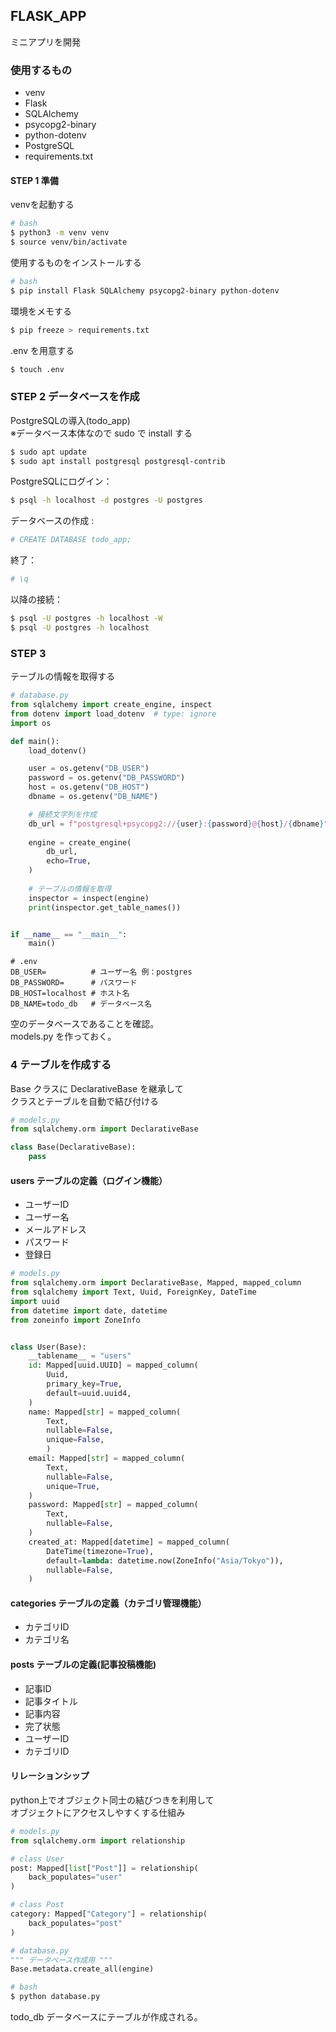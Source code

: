## FLASK_APP
ミニアプリを開発
### 使用するもの
- venv
- Flask
- SQLAlchemy
- psycopg2-binary
- python-dotenv
- PostgreSQL
- requirements.txt

#### STEP 1 準備
venvを起動する
```bash
# bash
$ python3 -m venv venv
$ source venv/bin/activate
```
使用するものをインストールする
```bash
# bash
$ pip install Flask SQLAlchemy psycopg2-binary python-dotenv
```
環境をメモする
```bash
$ pip freeze > requirements.txt
```
.env を用意する
```bash
$ touch .env
```

### STEP 2 データベースを作成
PostgreSQLの導入(todo_app) </br>
※データベース本体なので sudo で install する
```bash
$ sudo apt update
$ sudo apt install postgresql postgresql-contrib
```
PostgreSQLにログイン：
```bash
$ psql -h localhost -d postgres -U postgres
```
データベースの作成 :
```bash
# CREATE DATABASE todo_app;
```
終了：
```bash
# \q
```

以降の接続：
```bash
$ psql -U postgres -h localhost -W
$ psql -U postgres -h localhost
```

### STEP 3
テーブルの情報を取得する
```python
# database.py
from sqlalchemy import create_engine, inspect
from dotenv import load_dotenv  # type: ignore
import os

def main():
    load_dotenv()

    user = os.getenv("DB_USER")
    password = os.getenv("DB_PASSWORD")
    host = os.getenv("DB_HOST")
    dbname = os.getenv("DB_NAME")

    # 接続文字列を作成
    db_url = f"postgresql+psycopg2://{user}:{password}@{host}/{dbname}"
    
    engine = create_engine(
        db_url,
        echo=True,
    )
    
    # テーブルの情報を取得
    inspector = inspect(engine)
    print(inspector.get_table_names())


if __name__ == "__main__":
    main()

```
```t
# .env
DB_USER=          # ユーザー名 例：postgres
DB_PASSWORD=      # パスワード
DB_HOST=localhost # ホスト名
DB_NAME=todo_db   # データベース名
```
空のデータベースであることを確認。</br>
models.py を作っておく。

### 4 テーブルを作成する

Base クラスに DeclarativeBase を継承して</br>
クラスとテーブルを自動で結び付ける
```python
# models.py
from sqlalchemy.orm import DeclarativeBase

class Base(DeclarativeBase):
    pass
```
#### users テーブルの定義（ログイン機能）
- ユーザーID
- ユーザー名
- メールアドレス
- パスワード
- 登録日
```python
# models.py
from sqlalchemy.orm import DeclarativeBase, Mapped, mapped_column
from sqlalchemy import Text, Uuid, ForeignKey, DateTime
import uuid
from datetime import date, datetime
from zoneinfo import ZoneInfo


class User(Base):
    __tablename__ = "users"
    id: Mapped[uuid.UUID] = mapped_column(
        Uuid,
        primary_key=True,
        default=uuid.uuid4,
    )
    name: Mapped[str] = mapped_column(
        Text,
        nullable=False,
        unique=False,
        )
    email: Mapped[str] = mapped_column(
        Text,
        nullable=False,
        unique=True,
    )
    password: Mapped[str] = mapped_column(
        Text,
        nullable=False,
    )
    created_at: Mapped[datetime] = mapped_column(
        DateTime(timezone=True),
        default=lambda: datetime.now(ZoneInfo("Asia/Tokyo")),
        nullable=False,
    )
```
#### categories テーブルの定義（カテゴリ管理機能）
- カテゴリID
- カテゴリ名
#### posts テーブルの定義(記事投稿機能)
- 記事ID
- 記事タイトル
- 記事内容
- 完了状態
- ユーザーID
- カテゴリID
#### リレーションシップ
python上でオブジェクト同士の結びつきを利用して</br>
オブジェクトにアクセスしやすくする仕組み
```python
# models.py
from sqlalchemy.orm import relationship

# class User
post: Mapped[list["Post"]] = relationship(
    back_populates="user"
)

# class Post
category: Mapped["Category"] = relationship(
    back_populates="post"
)
```
```python
# database.py
""" データベース作成用 """
Base.metadata.create_all(engine)
```
```bash
# bash
$ python database.py
```
todo_db データベースにテーブルが作成される。